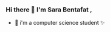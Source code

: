 ### Hi there 👋 I'm Sara Bentafat ,
 - 🔭 i'm a computer science student ✨

<!--
**sarabentafat/sarabentafat** is a ✨ _special_ ✨ repository because its `README.md` (this file) appears on your GitHub profile.

Here are some ideas to get you started:

 working on ...
- 🌱 I’m currently learning ...
- 👯 I’m looking to collaborate on ...
- 🤔 I’m looking for help with ...
- 💬 Ask me about ...
- 📫 How to reach me: ...
- 😄 Pronouns: ...
- ⚡ Fun fact: ...
-->
